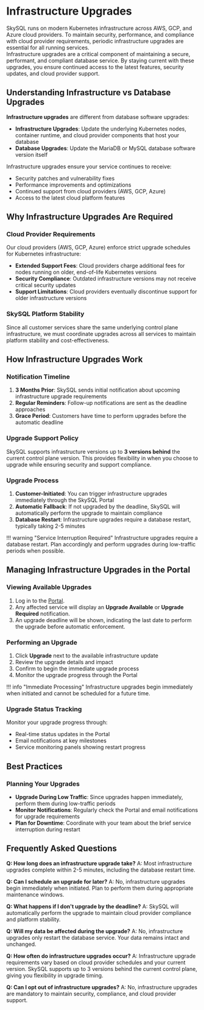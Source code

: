# Infrastructure Upgrades

SkySQL runs on modern Kubernetes infrastructure across AWS, GCP, and Azure cloud providers. To maintain security, performance, and compliance with cloud provider requirements, periodic infrastructure upgrades are essential for all running services.  
Infrastructure upgrades are a critical component of maintaining a secure, performant, and compliant database service. By staying current with these upgrades, you ensure continued access to the latest features, security updates, and cloud provider support.

## Understanding Infrastructure vs Database Upgrades

**Infrastructure upgrades** are different from database software upgrades:

- **Infrastructure Upgrades**: Update the underlying Kubernetes nodes, container runtime, and cloud provider components that host your database
- **Database Upgrades**: Update the MariaDB or MySQL database software version itself

Infrastructure upgrades ensure your service continues to receive:

- Security patches and vulnerability fixes
- Performance improvements and optimizations  
- Continued support from cloud providers (AWS, GCP, Azure)
- Access to the latest cloud platform features

## Why Infrastructure Upgrades Are Required

### Cloud Provider Requirements
Our cloud providers (AWS, GCP, Azure) enforce strict upgrade schedules for Kubernetes infrastructure:

- **Extended Support Fees**: Cloud providers charge additional fees for nodes running on older, end-of-life Kubernetes versions
- **Security Compliance**: Outdated infrastructure versions may not receive critical security updates
- **Support Limitations**: Cloud providers eventually discontinue support for older infrastructure versions

### SkySQL Platform Stability
Since all customer services share the same underlying control plane infrastructure, we must coordinate upgrades across all services to maintain platform stability and cost-effectiveness.

## How Infrastructure Upgrades Work

### Notification Timeline
1. **3 Months Prior**: SkySQL sends initial notification about upcoming infrastructure upgrade requirements
2. **Regular Reminders**: Follow-up notifications are sent as the deadline approaches
3. **Grace Period**: Customers have time to perform upgrades before the automatic deadline

### Upgrade Support Policy
SkySQL supports infrastructure versions up to **3 versions behind** the current control plane version. This provides flexibility in when you choose to upgrade while ensuring security and support compliance.

### Upgrade Process
1. **Customer-Initiated**: You can trigger infrastructure upgrades immediately through the SkySQL Portal
2. **Automatic Fallback**: If not upgraded by the deadline, SkySQL will automatically perform the upgrade to maintain compliance
3. **Database Restart**: Infrastructure upgrades require a database restart, typically taking 2-5 minutes

!!! warning "Service Interruption Required"
    Infrastructure upgrades require a database restart. Plan accordingly and perform upgrades during low-traffic periods when possible.

## Managing Infrastructure Upgrades in the Portal

### Viewing Available Upgrades
1. Log in to the [Portal](https://app.skysql.com/dashboard).
2. Any affected service will display an **Upgrade Available** or **Upgrade Required** notification.
3. An upgrade deadline will be shown, indicating the last date to perform the upgrade before automatic enforcement.

### Performing an Upgrade
1. Click **Upgrade** next to the available infrastructure update
2. Review the upgrade details and impact
3. Confirm to begin the immediate upgrade process
4. Monitor the upgrade progress through the Portal

!!! info "Immediate Processing"
    Infrastructure upgrades begin immediately when initiated and cannot be scheduled for a future time.

### Upgrade Status Tracking
Monitor your upgrade progress through:
- Real-time status updates in the Portal
- Email notifications at key milestones
- Service monitoring panels showing restart progress

## Best Practices

### Planning Your Upgrades
- **Upgrade During Low Traffic**: Since upgrades happen immediately, perform them during low-traffic periods
- **Monitor Notifications**: Regularly check the Portal and email notifications for upgrade requirements
- **Plan for Downtime**: Coordinate with your team about the brief service interruption during restart

## Frequently Asked Questions

**Q: How long does an infrastructure upgrade take?**
A: Most infrastructure upgrades complete within 2-5 minutes, including the database restart time.

**Q: Can I schedule an upgrade for later?**
A: No, infrastructure upgrades begin immediately when initiated. Plan to perform them during appropriate maintenance windows.

**Q: What happens if I don't upgrade by the deadline?**
A: SkySQL will automatically perform the upgrade to maintain cloud provider compliance and platform stability.

**Q: Will my data be affected during the upgrade?**
A: No, infrastructure upgrades only restart the database service. Your data remains intact and unchanged.

**Q: How often do infrastructure upgrades occur?**
A: Infrastructure upgrade requirements vary based on cloud provider schedules and your current version. SkySQL supports up to 3 versions behind the current control plane, giving you flexibility in upgrade timing.

**Q: Can I opt out of infrastructure upgrades?**
A: No, infrastructure upgrades are mandatory to maintain security, compliance, and cloud provider support.
